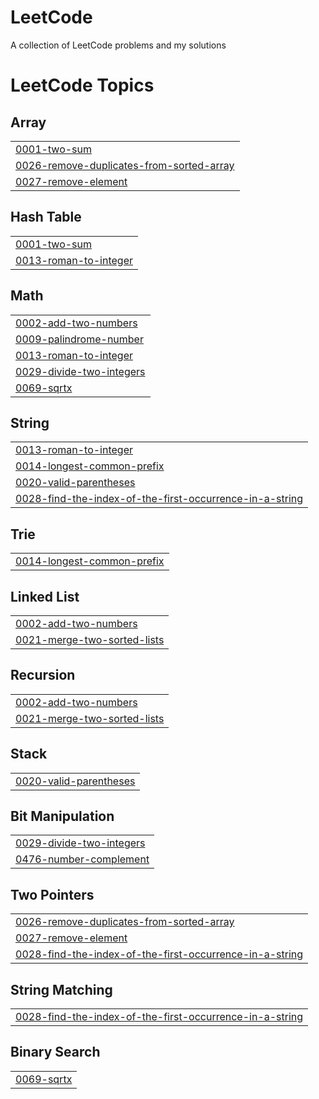 # LeetCode
A collection of LeetCode problems and my solutions

<!---LeetCode Topics Start-->
# LeetCode Topics
## Array
|  |
| ------- |
| [0001-two-sum](https://github.com/Vullkano/LeetCode/tree/master/0001-two-sum) |
| [0026-remove-duplicates-from-sorted-array](https://github.com/Vullkano/LeetCode/tree/master/0026-remove-duplicates-from-sorted-array) |
| [0027-remove-element](https://github.com/Vullkano/LeetCode/tree/master/0027-remove-element) |
## Hash Table
|  |
| ------- |
| [0001-two-sum](https://github.com/Vullkano/LeetCode/tree/master/0001-two-sum) |
| [0013-roman-to-integer](https://github.com/Vullkano/LeetCode/tree/master/0013-roman-to-integer) |
## Math
|  |
| ------- |
| [0002-add-two-numbers](https://github.com/Vullkano/LeetCode/tree/master/0002-add-two-numbers) |
| [0009-palindrome-number](https://github.com/Vullkano/LeetCode/tree/master/0009-palindrome-number) |
| [0013-roman-to-integer](https://github.com/Vullkano/LeetCode/tree/master/0013-roman-to-integer) |
| [0029-divide-two-integers](https://github.com/Vullkano/LeetCode/tree/master/0029-divide-two-integers) |
| [0069-sqrtx](https://github.com/Vullkano/LeetCode/tree/master/0069-sqrtx) |
## String
|  |
| ------- |
| [0013-roman-to-integer](https://github.com/Vullkano/LeetCode/tree/master/0013-roman-to-integer) |
| [0014-longest-common-prefix](https://github.com/Vullkano/LeetCode/tree/master/0014-longest-common-prefix) |
| [0020-valid-parentheses](https://github.com/Vullkano/LeetCode/tree/master/0020-valid-parentheses) |
| [0028-find-the-index-of-the-first-occurrence-in-a-string](https://github.com/Vullkano/LeetCode/tree/master/0028-find-the-index-of-the-first-occurrence-in-a-string) |
## Trie
|  |
| ------- |
| [0014-longest-common-prefix](https://github.com/Vullkano/LeetCode/tree/master/0014-longest-common-prefix) |
## Linked List
|  |
| ------- |
| [0002-add-two-numbers](https://github.com/Vullkano/LeetCode/tree/master/0002-add-two-numbers) |
| [0021-merge-two-sorted-lists](https://github.com/Vullkano/LeetCode/tree/master/0021-merge-two-sorted-lists) |
## Recursion
|  |
| ------- |
| [0002-add-two-numbers](https://github.com/Vullkano/LeetCode/tree/master/0002-add-two-numbers) |
| [0021-merge-two-sorted-lists](https://github.com/Vullkano/LeetCode/tree/master/0021-merge-two-sorted-lists) |
## Stack
|  |
| ------- |
| [0020-valid-parentheses](https://github.com/Vullkano/LeetCode/tree/master/0020-valid-parentheses) |
## Bit Manipulation
|  |
| ------- |
| [0029-divide-two-integers](https://github.com/Vullkano/LeetCode/tree/master/0029-divide-two-integers) |
| [0476-number-complement](https://github.com/Vullkano/LeetCode/tree/master/0476-number-complement) |
## Two Pointers
|  |
| ------- |
| [0026-remove-duplicates-from-sorted-array](https://github.com/Vullkano/LeetCode/tree/master/0026-remove-duplicates-from-sorted-array) |
| [0027-remove-element](https://github.com/Vullkano/LeetCode/tree/master/0027-remove-element) |
| [0028-find-the-index-of-the-first-occurrence-in-a-string](https://github.com/Vullkano/LeetCode/tree/master/0028-find-the-index-of-the-first-occurrence-in-a-string) |
## String Matching
|  |
| ------- |
| [0028-find-the-index-of-the-first-occurrence-in-a-string](https://github.com/Vullkano/LeetCode/tree/master/0028-find-the-index-of-the-first-occurrence-in-a-string) |
## Binary Search
|  |
| ------- |
| [0069-sqrtx](https://github.com/Vullkano/LeetCode/tree/master/0069-sqrtx) |
<!---LeetCode Topics End-->